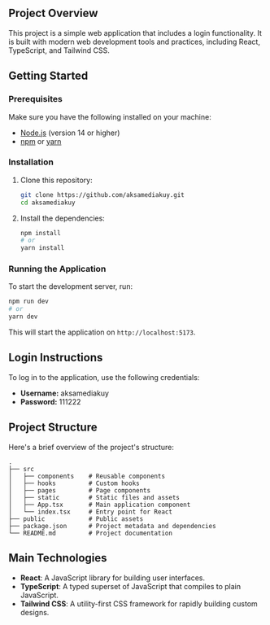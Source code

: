 ## Project Overview

This project is a simple web application that includes a login functionality. It is built with modern web development tools and practices, including React, TypeScript, and Tailwind CSS.

## Getting Started

### Prerequisites

Make sure you have the following installed on your machine:

- [Node.js](https://nodejs.org/) (version 14 or higher)
- [npm](https://www.npmjs.com/) or [yarn](https://yarnpkg.com/)

### Installation

1. Clone this repository:

   ```sh
   git clone https://github.com/aksamediakuy.git
   cd aksamediakuy
   ```

2. Install the dependencies:

   ```sh
   npm install
   # or
   yarn install
   ```

### Running the Application

To start the development server, run:

```sh
npm run dev
# or
yarn dev
```

This will start the application on `http://localhost:5173`.

## Login Instructions

To log in to the application, use the following credentials:

- **Username:** aksamediakuy
- **Password:** 111222

## Project Structure

Here's a brief overview of the project's structure:

```
.
├── src
│   ├── components    # Reusable components
│   ├── hooks         # Custom hooks
│   ├── pages         # Page components
│   ├── static        # Static files and assets
│   ├── App.tsx       # Main application component
│   └── index.tsx     # Entry point for React
├── public            # Public assets
├── package.json      # Project metadata and dependencies
└── README.md         # Project documentation
```

## Main Technologies

- **React**: A JavaScript library for building user interfaces.
- **TypeScript**: A typed superset of JavaScript that compiles to plain JavaScript.
- **Tailwind CSS**: A utility-first CSS framework for rapidly building custom designs.
